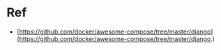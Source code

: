 # Ref
- [https://github.com/docker/awesome-compose/tree/master/django](https://github.com/docker/awesome-compose/tree/master/django.)

